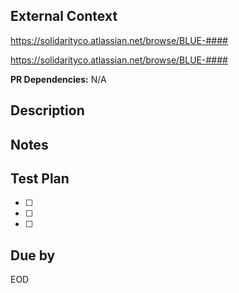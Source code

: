 ## External Context

https://solidarityco.atlassian.net/browse/BLUE-####

https://solidarityco.atlassian.net/browse/BLUE-####

**PR Dependencies:** N/A

## Description

## Notes

## Test Plan

* [ ]
* [ ]
* [ ]

## Due by

EOD
